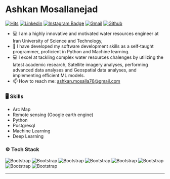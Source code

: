 # Ashkan Mosallanejad    
[![Hits](https://hits.seeyoufarm.com/api/count/incr/badge.svg?url=https%3A%2F%2Fgithub.com%2Fhejazizo%2Fhejazizo&count_bg=%2379C83D&title_bg=%23555555&icon=&icon_color=%23E7E7E7&title=Profile+Views&edge_flat=false)](https://hits.seeyoufarm.com)
[![Linkedin](https://img.shields.io/badge/-LinkedIn-blue?style=flat&logo=Linkedin&logoColor=white)](https://www.linkedin.com/in/ashkan-mosalla-nejad-4774061a0?lipi=urn%3Ali%3Apage%3Ad_flagship3_profile_view_base_contact_details%3BNdyb0vAAQDqDDyqlo%2FvG%2BQ%3D%3D)
[![Instagram Badge](https://img.shields.io/badge/-Instagram-purple?logo=instagram&logoColor=white&link=https://instagram.com/ashkan_msl/)](https://www.instagram.com/ashkan_msl)
[![Gmail](https://img.shields.io/badge/-Gmail-c14438?style=flat&logo=Gmail&logoColor=white)](mailto:ashkan.mosalla76@gmail.com)
[![Github](https://img.shields.io/github/followers/hejazizo?label=Follow&style=social)](https://github.com/ashkanmosalla)

- 💻 I am a highly innovative and motivated water resources engineer at Iran University of Science and Technology,
- 🌱 I have developed my software development skills as a self-taught programmer, proficient in Python and Machine learning.
- 💻 I excel at tackling complex water resources chalenges by utilizing the latest academic research, Satellite imagery analyses, performing advanced data analyses and Geospatial data analyses, and implementing efficient ML models.
- 📫 How to reach me: ashkan.mosalla76@gmail.com


### 🖥 Skills
- Arc Map
- Remote sensing (Google earth engine)
- Python
- Postgresql
- Machine Learning
- Deep Learning 
  
### ⚙️ Tech Stack

![Bootstrap](https://img.shields.io/badge/-Python-05122A?style=flat-square&logo=Python&color=353535) ![Bootstrap](https://img.shields.io/badge/-TensorFlow-05122A?style=flat-square&logo=TensorFlow&color=353535) ![Bootstrap](https://img.shields.io/badge/-Scikit%20Learn-05122A?style=flat-square&logo=Scikit-Learn&color=353535) ![Bootstrap](https://img.shields.io/badge/-PostgreSQL-05122A?style=flat-square&logo=PostgreSQL&color=353535) ![Bootstrap](https://img.shields.io/badge/-Pandas-05122A?style=flat-square&logo=Pandas&color=353535) ![Bootstrap](https://img.shields.io/badge/-Numpy-05122A?style=flat-square&logo=Numpy&color=353535) ![Bootstrap](https://img.shields.io/badge/-Matplotlib-05122A?style=flat-square&logo=Matplotlib&color=353535) ![Bootstrap](https://img.shields.io/badge/-Visual%20Studio%20Code-05122A?style=flat-square&logo=Visual-Studio-Code&color=353535)


---
